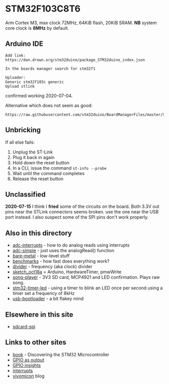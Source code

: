 # STM32F103C8T6

Arm Cortex M3, max clock 72MHz, 64KiB flash, 20KiB SRAM. 
**NB** system core clock is **8MHz** by default.

## Arduino IDE

```
Add link:
https://dan.drown.org/stm32duino/package_STM32duino_index.json

In the boards manager search for stm32f1

Uploader:
Generic stm32f103c generic
Upload stlink
```

confirmed working 2020-07-04.

Alternative which does not seem as good:
```
https://raw.githubusercontent.com/stm32duino/BoardManagerFiles/master/STM32/package_stm_index.json
```

## Unbricking

If all else fails:

1. Unplug the ST-Link
2. Plug it back in again
3. Hold down the reset button
4. In a CLI, issue the command `st-info --probe`
5. Wait until the command completes
6. Release the reset button


## Unclassified

**2020-07-15** I think I **fried** some of the circuits on the board. Both 3.3V out pins near the STLink connectors seems broken. use the one near the USB port instead. I also suspect some of the SPI pins don't work properly.


## Also in this directory

* [adc-interrupts](adc-interrupts) - how to do analog reads using interrupts
* [adc-simple](adc-simple) - just uses the analogRead() function
* [bare-metal](bare) - low-level stuff
* [benchmarks](benchmarks) - how fast does everything work?
* [divider](divider) - frequency (aka clock) divider
* [sketch_oct18a](sketch_oct18a) = Arduino, HardwareTimer, pmwWrite
* [song-player](song-player) - 3V3 SD card, MCP4921 and LED confirmation. Plays raw song.
* [stm32-timer-led](stm32-timer-led) - using a timer to blink an LED once per second using a timer set a frequency of 8kHz
* [usb-bootloader](usb-bootloader.md) - a bit flakey mind

## Elsewhere in this site

* [sdcard-spi](../sdcard-spi)

## Links to other sites

* [book](https://legacy.cs.indiana.edu/~geobrown/book.pdf) - Discovering the STM32 Microcontroller
* [GPIO as output](https://www.gadgetronicx.com/stm32-microcontroller-gpio-output/)
* [GPIO insights](http://embedded-lab.com/blog/stm32-gpio-ports-insights/)
* [interrupts](https://www.electronicshub.org/working-with-interrupts-in-stm32f103c8t6/)
* [vivomicon](https://vivonomicon.com/) blog
